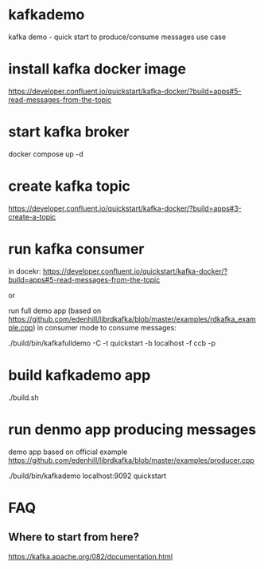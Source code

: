 # kafkademo

kafka demo - quick start to produce/consume messages use case

# install kafka docker image
https://developer.confluent.io/quickstart/kafka-docker/?build=apps#5-read-messages-from-the-topic

# start kafka broker
docker compose up -d

# create kafka topic
https://developer.confluent.io/quickstart/kafka-docker/?build=apps#3-create-a-topic

# run kafka consumer

in docekr:
https://developer.confluent.io/quickstart/kafka-docker/?build=apps#5-read-messages-from-the-topic

or

run full demo app (based on https://github.com/edenhill/librdkafka/blob/master/examples/rdkafka_example.cpp)
in consumer mode to consume messages:

./build/bin/kafkafulldemo -C -t quickstart -b localhost -f ccb -p 

# build kafkademo app
./build.sh

# run denmo app producing messages
 
 demo app based on official example https://github.com/edenhill/librdkafka/blob/master/examples/producer.cpp
 
./build/bin/kafkademo localhost:9092 quickstart


# FAQ

## Where to start from here?

  https://kafka.apache.org/082/documentation.html
